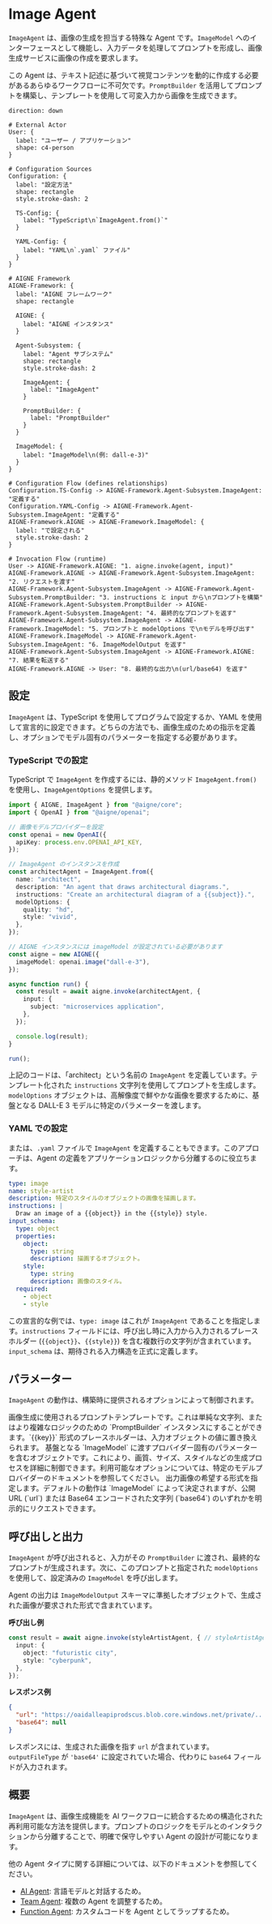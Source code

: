 # Image Agent

`ImageAgent` は、画像の生成を担当する特殊な Agent です。`ImageModel` へのインターフェースとして機能し、入力データを処理してプロンプトを形成し、画像生成サービスに画像の作成を要求します。

この Agent は、テキスト記述に基づいて視覚コンテンツを動的に作成する必要があるあらゆるワークフローに不可欠です。`PromptBuilder` を活用してプロンプトを構築し、テンプレートを使用して可変入力から画像を生成できます。

```d2
direction: down

# External Actor
User: {
  label: "ユーザー / アプリケーション"
  shape: c4-person
}

# Configuration Sources
Configuration: {
  label: "設定方法"
  shape: rectangle
  style.stroke-dash: 2

  TS-Config: {
    label: "TypeScript\n`ImageAgent.from()`"
  }

  YAML-Config: {
    label: "YAML\n`.yaml` ファイル"
  }
}

# AIGNE Framework
AIGNE-Framework: {
  label: "AIGNE フレームワーク"
  shape: rectangle

  AIGNE: {
    label: "AIGNE インスタンス"
  }

  Agent-Subsystem: {
    label: "Agent サブシステム"
    shape: rectangle
    style.stroke-dash: 2

    ImageAgent: {
      label: "ImageAgent"
    }

    PromptBuilder: {
      label: "PromptBuilder"
    }
  }

  ImageModel: {
    label: "ImageModel\n(例: dall-e-3)"
  }
}

# Configuration Flow (defines relationships)
Configuration.TS-Config -> AIGNE-Framework.Agent-Subsystem.ImageAgent: "定義する"
Configuration.YAML-Config -> AIGNE-Framework.Agent-Subsystem.ImageAgent: "定義する"
AIGNE-Framework.AIGNE -> AIGNE-Framework.ImageModel: {
  label: "で設定される"
  style.stroke-dash: 2
}

# Invocation Flow (runtime)
User -> AIGNE-Framework.AIGNE: "1. aigne.invoke(agent, input)"
AIGNE-Framework.AIGNE -> AIGNE-Framework.Agent-Subsystem.ImageAgent: "2. リクエストを渡す"
AIGNE-Framework.Agent-Subsystem.ImageAgent -> AIGNE-Framework.Agent-Subsystem.PromptBuilder: "3. instructions と input から\nプロンプトを構築"
AIGNE-Framework.Agent-Subsystem.PromptBuilder -> AIGNE-Framework.Agent-Subsystem.ImageAgent: "4. 最終的なプロンプトを返す"
AIGNE-Framework.Agent-Subsystem.ImageAgent -> AIGNE-Framework.ImageModel: "5. プロンプトと modelOptions で\nモデルを呼び出す"
AIGNE-Framework.ImageModel -> AIGNE-Framework.Agent-Subsystem.ImageAgent: "6. ImageModelOutput を返す"
AIGNE-Framework.Agent-Subsystem.ImageAgent -> AIGNE-Framework.AIGNE: "7. 結果を転送する"
AIGNE-Framework.AIGNE -> User: "8. 最終的な出力\n(url/base64) を返す"

```

## 設定

`ImageAgent` は、TypeScript を使用してプログラムで設定するか、YAML を使用して宣言的に設定できます。どちらの方法でも、画像生成のための指示を定義し、オプションでモデル固有のパラメーターを指定する必要があります。

### TypeScript での設定

TypeScript で `ImageAgent` を作成するには、静的メソッド `ImageAgent.from()` を使用し、`ImageAgentOptions` を提供します。

```typescript "ImageAgent の設定" icon=logos:typescript
import { AIGNE, ImageAgent } from "@aigne/core";
import { OpenAI } from "@aigne/openai";

// 画像モデルプロバイダーを設定
const openai = new OpenAI({
  apiKey: process.env.OPENAI_API_KEY,
});

// ImageAgent のインスタンスを作成
const architectAgent = ImageAgent.from({
  name: "architect",
  description: "An agent that draws architectural diagrams.",
  instructions: "Create an architectural diagram of a {{subject}}.",
  modelOptions: {
    quality: "hd",
    style: "vivid",
  },
});

// AIGNE インスタンスには imageModel が設定されている必要があります
const aigne = new AIGNE({
  imageModel: openai.image("dall-e-3"),
});

async function run() {
  const result = await aigne.invoke(architectAgent, {
    input: {
      subject: "microservices application",
    },
  });

  console.log(result);
}

run();
```

上記のコードは、「architect」という名前の `ImageAgent` を定義しています。テンプレート化された `instructions` 文字列を使用してプロンプトを生成します。`modelOptions` オブジェクトは、高解像度で鮮やかな画像を要求するために、基盤となる DALL-E 3 モデルに特定のパラメーターを渡します。

### YAML での設定

または、`.yaml` ファイルで `ImageAgent` を定義することもできます。このアプローチは、Agent の定義をアプリケーションロジックから分離するのに役立ちます。

```yaml "image-agent.yaml" icon=logos:yaml
type: image
name: style-artist
description: 特定のスタイルのオブジェクトの画像を描画します。
instructions: |
  Draw an image of a {{object}} in the {{style}} style.
input_schema:
  type: object
  properties:
    object:
      type: string
      description: 描画するオブジェクト。
    style:
      type: string
      description: 画像のスタイル。
  required:
    - object
    - style
```

この宣言的な例では、`type: image` はこれが `ImageAgent` であることを指定します。`instructions` フィールドには、呼び出し時に入力から入力されるプレースホルダー (`{{object}}`、`{{style}}`) を含む複数行の文字列が含まれています。`input_schema` は、期待される入力構造を正式に定義します。

## パラメーター

`ImageAgent` の動作は、構築時に提供されるオプションによって制御されます。

<x-field-group>
  <x-field data-name="instructions" data-type="string | PromptBuilder" data-required="true">
    <x-field-desc markdown>画像生成に使用されるプロンプトテンプレートです。これは単純な文字列、またはより複雑なロジックのための `PromptBuilder` インスタンスにすることができます。`{{key}}` 形式のプレースホルダーは、入力オブジェクトの値に置き換えられます。</x-field-desc>
  </x-field>
  <x-field data-name="modelOptions" data-type="Record<string, any>" data-required="false">
    <x-field-desc markdown>基盤となる `ImageModel` に渡すプロバイダー固有のパラメーターを含むオブジェクトです。これにより、画質、サイズ、スタイルなどの生成プロセスを詳細に制御できます。利用可能なオプションについては、特定のモデルプロバイダーのドキュメントを参照してください。</x-field-desc>
  </x-field>
  <x-field data-name="outputFileType" data-type="'url' | 'base64'" data-required="false">
    <x-field-desc markdown>出力画像の希望する形式を指定します。デフォルトの動作は `ImageModel` によって決定されますが、公開 URL (`url`) または Base64 エンコードされた文字列 (`base64`) のいずれかを明示的にリクエストできます。</x-field-desc>
  </x-field>
</x-field-group>

## 呼び出しと出力

`ImageAgent` が呼び出されると、入力がその `PromptBuilder` に渡され、最終的なプロンプトが生成されます。次に、このプロンプトと指定された `modelOptions` を使用して、設定済みの `ImageModel` を呼び出します。

Agent の出力は `ImageModelOutput` スキーマに準拠したオブジェクトで、生成された画像が要求された形式で含まれています。

**呼び出し例**

```typescript "Agent の呼び出し" icon=logos:typescript
const result = await aigne.invoke(styleArtistAgent, { // styleArtistAgent が YAML からロードされていると仮定
  input: {
    object: "futuristic city",
    style: "cyberpunk",
  },
});
```

**レスポンス例**

```json "ImageAgent の出力" icon=mdi:code-json
{
  "url": "https://oaidalleapiprodscus.blob.core.windows.net/private/...",
  "base64": null
}
```

レスポンスには、生成された画像を指す `url` が含まれています。`outputFileType` が `'base64'` に設定されていた場合、代わりに `base64` フィールドが入力されます。

## 概要

`ImageAgent` は、画像生成機能を AI ワークフローに統合するための構造化された再利用可能な方法を提供します。プロンプトのロジックをモデルとのインタラクションから分離することで、明確で保守しやすい Agent の設計が可能になります。

他の Agent タイプに関する詳細については、以下のドキュメントを参照してください。
- [AI Agent](./developer-guide-agents-ai-agent.md): 言語モデルと対話するため。
- [Team Agent](./developer-guide-agents-team-agent.md): 複数の Agent を調整するため。
- [Function Agent](./developer-guide-agents-function-agent.md): カスタムコードを Agent としてラップするため。